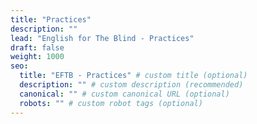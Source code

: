 ```yaml
---
title: "Practices"
description: ""
lead: "English for The Blind - Practices"
draft: false
weight: 1000
seo:
  title: "EFTB - Practices" # custom title (optional)
  description: "" # custom description (recommended)
  canonical: "" # custom canonical URL (optional)
  robots: "" # custom robot tags (optional)
---
```

